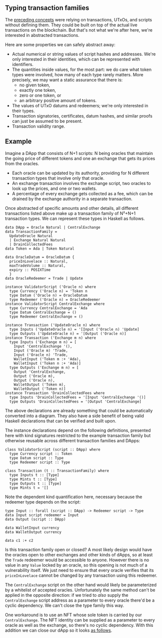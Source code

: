 ## Typing transaction families

<!--
~~~ {.haskell}
{-# LANGUAGE DataKinds, ExplicitForAll, KindSignatures, StandaloneKindSignatures,
             MultiParamTypeClasses, PolyKinds, TypeFamilies, TypeOperators #-}

module Typed where

import Data.Kind (Type)
import Data.Map (Map)
import Numeric.Natural (Natural)

import Families

data POSIXTime

~~~
-->

The [preceding concepts](TransactionFamily.md) were relying on transactions,
UTxOs, and scripts without defining them. They could be built on top of the
actual live transactions on the blockchain. But that's not what we're after
here, we're interested in abstracted transactions.

Here are some properties we can safely abstract away:

* Actual numerical or string values of script hashes and addresses. We're only
  interested in their identities, which can be represented with identifiers.
* The quantities inside values, for the most part: we do care what token types
  were involved, how many of each type rarely matters. More precisely, we may
  want a static assurance that there is:
  - no given token,
  - exactly one token,
  - zero or one token, or
  - an arbitrary positive amount of tokens.
* The values of UTxO datums and redeemers; we're only interested in their types.
* Transaction signatories, certificates, datum hashes, and similar proofs can
  just be assumed to be present.
* Transaction validity range.

## Example

Imagine a DApp that consists of N+1 scripts: N being oracles that maintain
the going price of different tokens and one an exchange that gets its prices
from the oracles.

* Each oracle can be updated by its authority, providing for N different
  transaction types that involve only that oracle.
* An exchange transaction involves the exchange script, two oracles to look
  up the prices, and one or two wallets.
* A percentage of every exchange gets collected as a fee, which can be
  drained by the exchange authority in a separate transaction.

Once abstracted of specific amounts and other details, all different
transactions listed above make up a transaction family of N²+N+1 transaction
types. We can represent these types in Haskell as follows.

~~~ {.haskell}
data DApp = Oracle Natural | CentralExchange
data TransactionFamily =
  UpdateOracle Natural
  | Exchange Natural Natural
  | DrainCollectedFees
data Token = Ada | Token Natural

data OracleDatum = OracleDatum {
  priceInLovelace :: Natural,
  maxTradeVolume :: Natural,
  expiry :: POSIXTime
  }
data OracleRedeemer = Trade | Update

instance ValidatorScript ('Oracle n) where
  type Currency ('Oracle n) = 'Token n
  type Datum ('Oracle n) = OracleDatum
  type Redeemer ('Oracle n) = OracleRedeemer
instance ValidatorScript CentralExchange where
  type Currency CentralExchange = 'Ada
  type Datum CentralExchange = ()
  type Redeemer CentralExchange = ()

instance Transaction ('UpdateOracle n) where
  type Inputs ('UpdateOracle n) = '[Input ('Oracle n) 'Update]
  type Outputs ('UpdateOracle n) = '[Output ('Oracle n)]
instance Transaction ('Exchange m n) where
  type Inputs ('Exchange m n) = [
    Input 'CentralExchange '(),
    Input ('Oracle m) 'Trade,
    Input ('Oracle n) 'Trade,
    WalletInput ('Token m :+ 'Ada),
    WalletInput ('Token n :+ 'Ada)]
  type Outputs ('Exchange m n) = [
    Output 'CentralExchange,
    Output ('Oracle m),
    Output ('Oracle n),
    WalletOutput ('Token m),
    WalletOutput ('Token n)]
instance Transaction 'DrainCollectedFees where
  type Inputs 'DrainCollectedFees = '[Input 'CentralExchange '()]
  type Outputs 'DrainCollectedFees = '[Output 'CentralExchange]
~~~

The above declarations are already something that could be automatically
converted into a diagram. They also have a side benefit of being valid Haskell
declarations that can be verified and built upon.

The instance declarations depend on the following definitions, presented here
with kind signatures restricted to the example transaction family but
otherwise reusable across different transaction families and DApps:

~~~ {.haskell.ignore}
class ValidatorScript (script :: DApp) where
  type Currency script :: Token
  type Datum script :: Type
  type Redeemer script :: Type

class Transaction (t :: TransactionFamily) where
  type Inputs t :: [Type]
  type Mints t :: [Type]
  type Outputs t :: [Type]
  type Mints t = '[]
~~~

Note the dependent kind quantification here, necessary because the redeemer
type depends on the script:

~~~ {.haskell}
type Input :: forall (script :: DApp) -> Redeemer script -> Type
data Input script redeemer = Input
data Output (script :: DApp)

data WalletInput currency
data WalletOutput currency

data c1 :+ c2
~~~

Is this transaction family open or closed? A most likely design would have the
oracles open to other exchanges and other kinds of dApps, so at least the
`Trade` redeemer would be accessible to anyone. However there is no value in any
`Value` locked by an oracle, so this opening is not much of a vulnerability
itself. We just need to ensure that every oracle verifies that its
`priceInLovelace` cannot be changed by any transaction using this redeemer.

The `CentralExchange` script on the other hand would likely be parameterized
by a whitelist of accepted oracles. Unfortunately the same method can't be
applied in the opposite direction: if we tried to *also* supply the
`CentralExchange` script address as a parameter to every oracle there'd be a
cyclic dependency. We can't close the type family this way.

One workaround is to use an NFT whose sole token is carried by our
`CentralExchange`. The NFT identity can be supplied as a parameter to every
oracle as well as the exchange, so there's no cyclic dependency. With this
addition we can close our dApp so it looks [as follows](NFT.md).
